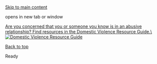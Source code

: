 [Skip to main content](https://www.pittsburghpa.gov/Safety/Police/Police-Banner/Domestic-Violence-Resource-Guide#main-content)

opens in new tab or window

[Are you concerned that you or someone you know is in an abusive relationship? Find resources in the Domestic Violence Resource Guide.\\
![Domestic Violence Resource Guide](https://www.pittsburghpa.gov/files/assets/city/v/1/public-safety/images/15987_domestic_violence_resource_guide_slide_graphic_800_x_400.jpg)](https://www.pittsburghpa.gov/Safety/Office-of-Community-Health-and-Safety/Health-and-Safety-Resources/Domestic-Violence-Resource-Guide)

[Back to top](https://www.pittsburghpa.gov/Safety/Police/Police-Banner/Domestic-Violence-Resource-Guide#body-top)

Ready
